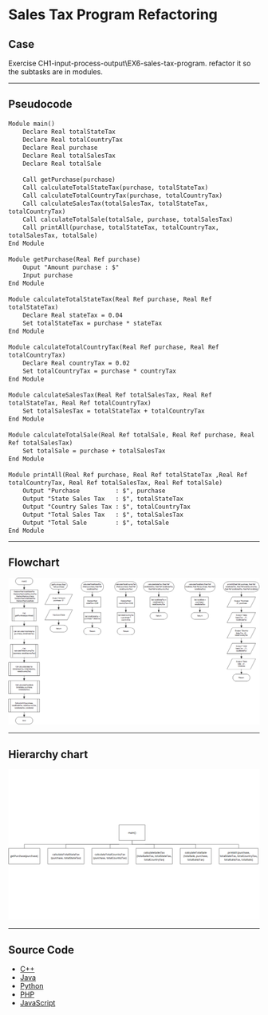 # Sales Tax Program Refactoring

## Case

Exercise CH1-input-process-output\EX6-sales-tax-program. refactor it so the subtasks are in modules.

<hr>

## Pseudocode

```
Module main()
    Declare Real totalStateTax
    Declare Real totalCountryTax
    Declare Real purchase
    Declare Real totalSalesTax
    Declare Real totalSale

    Call getPurchase(purchase)
    Call calculateTotalStateTax(purchase, totalStateTax)
    Call calculateTotalCountryTax(purchase, totalCountryTax)
    Call calculateSalesTax(totalSalesTax, totalStateTax, totalCountryTax)
    Call calculateTotalSale(totalSale, purchase, totalSalesTax)
    Call printAll(purchase, totalStateTax, totalCountryTax, totalSalesTax, totalSale)
End Module

Module getPurchase(Real Ref purchase)
    Ouput "Amount purchase : $"
    Input purchase
End Module

Module calculateTotalStateTax(Real Ref purchase, Real Ref totalStateTax)
    Declare Real stateTax = 0.04
    Set totalStateTax = purchase * stateTax
End Module

Module calculateTotalCountryTax(Real Ref purchase, Real Ref totalCountryTax)
    Declare Real countryTax = 0.02
    Set totalCountryTax = purchase * countryTax
End Module

Module calculateSalesTax(Real Ref totalSalesTax, Real Ref totalStateTax, Real Ref totalCountryTax)
    Set totalSalesTax = totalStateTax + totalCountryTax
End Module

Module calculateTotalSale(Real Ref totalSale, Real Ref purchase, Real Ref totalSalesTax)
    Set totalSale = purchase + totalSalesTax
End Module

Module printAll(Real Ref purchase, Real Ref totalStateTax ,Real Ref totalCountryTax, Real Ref totalSalesTax, Real Ref totalSale)
    Output "Purchase          : $", purchase
    Output "State Sales Tax   : $", totalStateTax
    Output "Country Sales Tax : $", totalCountryTax
    Output "Total Sales Tax   : $", totalSalesTax
    Output "Total Sale        : $", totalSale
End Module

```

<hr>

## Flowchart

<img src="salesTaxRefactoringFlowchart.png"  >

<hr>

## Hierarchy chart

<img src="salesTaxRefactoringHierarchyChart.png"  >

<hr>

## Source Code

- [C++](salesTaxRefactoring.cpp)
- [Java](salesTaxRefactoring.java)
- [Python](salesTaxRefactoring.py)
- [PHP](salesTaxRefactoring.php)
- [JavaScript](salesTaxRefactoring.js)

